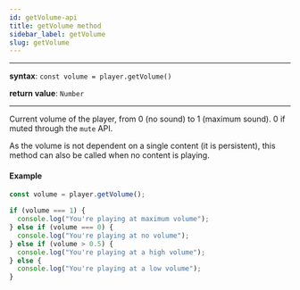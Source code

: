 ```yaml
---
id: getVolume-api
title: getVolume method
sidebar_label: getVolume
slug: getVolume
---
```


---

**syntax**: `const volume = player.getVolume()`

**return value**: `Number`

---

Current volume of the player, from 0 (no sound) to 1 (maximum sound).
0 if muted through the `mute` API.

As the volume is not dependent on a single content (it is persistent), this
method can also be called when no content is playing.

#### Example

```js
const volume = player.getVolume();

if (volume === 1) {
  console.log("You're playing at maximum volume");
} else if (volume === 0) {
  console.log("You're playing at no volume");
} else if (volume > 0.5) {
  console.log("You're playing at a high volume");
} else {
  console.log("You're playing at a low volume");
}
```
